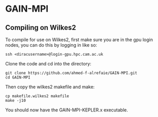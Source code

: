 # GAIN-MPI

## Compiling on Wilkes2

To compile for use on Wilkes2, first make sure you are in the
gpu login nodes, you can do this by logging in like so:

```
ssh <diracusername>@login-gpu.hpc.cam.ac.uk
```

Clone the code and cd into the directory:

```
git clone https://github.com/ahmed-f-alrefaie/GAIN-MPI.git
cd GAIN-MPI
```

Then copy the wilkes2 makefile and make:

```
cp makefile.wilkes2 makefile
make -j10
```

You should now have the GAIN-MPI-KEPLER.x executable.
